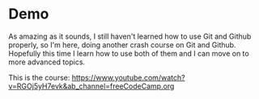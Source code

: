 # Demo

As amazing as it sounds, I still haven't learned how to use Git and Github properly, so I'm here, 
doing another crash course on Git and Github. Hopefully this time I learn how to use both of them
and I can move on to more advanced topics.

This is the course:
https://www.youtube.com/watch?v=RGOj5yH7evk&ab_channel=freeCodeCamp.org
